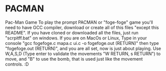 # PACMAN
Pac-Man Game
To play the prompt PACMAN or "foge-foge" game you'll need to have GCC compiler, download or create all of this files "except this README".
If you have cloned or downloaded all the files, just run "scrpitff.bat" on windows. If you are on MacOs or Linux, Type in your console 
"gcc fogefoge.c mapa.c ui.c -o fogefoge.out (RETURN)" then type "fogefoge.out (RETURN)", and you are all set, now is just about playing.
Use W,A,S,D (Type enter to validate the movements "W RETURN, s RETURN") to move, and "B" to use the bomb, that is used just like the movement controls. :D
